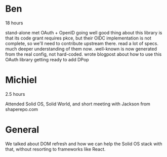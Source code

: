 # Ben

18 hours

stand-alone met OAuth + OpenID going well
good thing about this library is that its code grant requires pkce, but their OIDC implementation is not complete,
so we'll need to contribute upstream there.
read a lot of specs. much deeper understanding of them now.
.well-known is now generated from the real config, not hard-coded.
wrote blogpost about how to use this OAuth library
getting ready to add DPop

# Michiel

2.5 hours

Attended Solid OS, Solid World, and short meeting with Jackson from shaperepo.com

# General

We talked about DOM refresh and how we can help the Solid OS stack with that, without resorting to frameworks like React.
